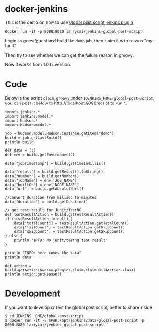 # docker-jenkins #

This is the demo on how to use [Global post script jenkins plugin](https://wiki.jenkins-ci.org/display/JENKINS/Global+Post+Script+Plugin)

	docker run -it -p 8080:8080 larrycai/jenkins-global-post-script
	
Login as guest/guest and build the `demo` job, then claim it with reason "my fault"

Then try to see whether we can get the failure reason in groovy.

Now it works from 1.0.12 version.

# Code #

Below is the script `claim.groovy` under `$JENKINS_HOME/global-post-script`, you can post it below to http://localhost:8080/script to run it.

	import jenkins.*
	import jenkins.model.*
	import hudson.*
	import hudson.model.*

	job = hudson.model.Hudson.instance.getItem("demo")
	build = job.getLastBuild()
	println build

	def data = [:]
	def env = build.getEnvironment()

	data["jobTimestamp"] = build.getTimeInMillis()

	data["result"] = build.getResult().toString()
	data["number"] = build.getNumber()
	data["jobName"] = env['JOB_NAME']
	data["builtOn"] = env['NODE_NAME']
	data["url"] = build.getAbsoluteUrl()

	//Convert duration from milisec to minutes
	data["duration"] = build.getDuration() 

	// get test result for Junit/TestNG 
	def testResultAction = build.getTestResultAction() 
	if (testResultAction != null) {
		data["totalCount"] = testResultAction.getTotalCount()
		data["failCount"] = testResultAction.getFailCount()
		data["skipCount"] = testResultAction.getSkipCount()
	} else {
		println "INFO: No junit/testng test result"
	}

	println "INFO: here comes the data"
	println data	

	def action = build.getAction(hudson.plugins.claim.ClaimBuildAction.class)
	println action.getReason()

	
# Development #

If you want to develop or test the global post script, better to share inside

	$ cd JENKINS_HOME/global-post-script
	$ docker run -it -v $PWD:/opt/jenkins/data/global-post-script -p 8000:8080 larrycai/jenkins-global-post-script

